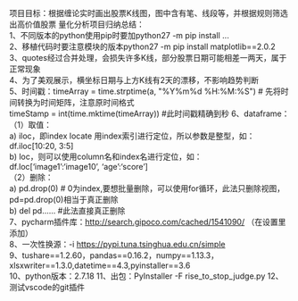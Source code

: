 项目目标：根据缠论实时画出股票K线图，图中含有笔、线段等，并根据规则筛选出高价值股票
量化分析项目归纳总结：  
1、不同版本的python使用pip时要加python27 -m pip install ...  
2、移植代码时要注意模块的版本python27 -m pip install matplotlib==2.0.2  
3、quotes经过合并处理，会损失许多K线，部分股票日期可能相差一两天，属于正常现象  
4、为了美观展示，横坐标日期与上方K线有2天的漂移，不影响趋势判断  
5、时间戳：timeArray = time.strptime(a, "%Y%m%d %H:%M:%S") # 先将时间转换为时间矩阵，注意原时间格式  
timeStamp = int(time.mktime(timeArray))   #此时间戳精确到秒
6、dataframe：  
（1）取值：  
a) iloc，即index locate 用index索引进行定位，所以参数是整型，如：df.iloc[10:20, 3:5]  
b) loc，则可以使用column名和index名进行定位，如：df.loc[‘image1’:‘image10’, ‘age’:‘score’]  
（2）删除：  
a) pd.drop(0) # 0为index,要想批量删除，可以使用for循环，此法只删除视图，pd=pd.drop(0)相当于真正删除  
b) del pd...... #此法直接真正删除  
7、pycharm插件库：http://search.gipoco.com/cached/1541090/ （在设置里添加）  
8、一次性换源：-i https://pypi.tuna.tsinghua.edu.cn/simple  
9、tushare==1.2.60，pandas==0.16.2，numpy==1.13.3，xlsxwriter==1.3.0,datetime==4.3,pyinstaller==3.6  
10、python版本：2.7.18
11、出包：PyInstaller -F rise_to_stop_judge.py
12、测试vscode的git插件
